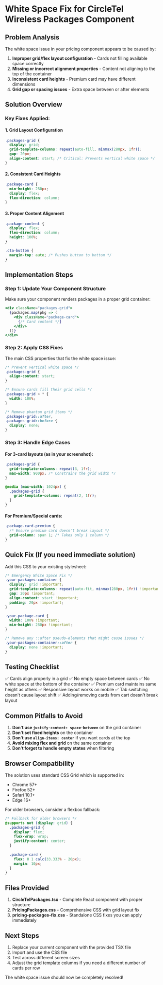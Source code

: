 # White Space Fix for CircleTel Wireless Packages Component

## Problem Analysis
The white space issue in your pricing component appears to be caused by:
1. **Improper grid/flex layout configuration** - Cards not filling available space correctly
2. **Missing or incorrect alignment properties** - Content not aligning to the top of the container
3. **Inconsistent card heights** - Premium card may have different dimensions
4. **Grid gap or spacing issues** - Extra space between or after elements

## Solution Overview

### Key Fixes Applied:

#### 1. **Grid Layout Configuration**
```css
.packages-grid {
  display: grid;
  grid-template-columns: repeat(auto-fill, minmax(280px, 1fr));
  gap: 20px;
  align-content: start; /* Critical: Prevents vertical white space */
}
```

#### 2. **Consistent Card Heights**
```css
.package-card {
  min-height: 280px;
  display: flex;
  flex-direction: column;
}
```

#### 3. **Proper Content Alignment**
```css
.package-content {
  display: flex;
  flex-direction: column;
  height: 100%;
}

.cta-button {
  margin-top: auto; /* Pushes button to bottom */
}
```

## Implementation Steps

### Step 1: Update Your Component Structure
Make sure your component renders packages in a proper grid container:

```jsx
<div className="packages-grid">
  {packages.map(pkg => (
    <div className="package-card">
      {/* Card content */}
    </div>
  ))}
</div>
```

### Step 2: Apply CSS Fixes
The main CSS properties that fix the white space issue:

```css
/* Prevent vertical white space */
.packages-grid {
  align-content: start;
}

/* Ensure cards fill their grid cells */
.packages-grid > * {
  width: 100%;
}

/* Remove phantom grid items */
.packages-grid::after,
.packages-grid::before {
  display: none;
}
```

### Step 3: Handle Edge Cases

#### For 3-card layouts (as in your screenshot):
```css
.packages-grid {
  grid-template-columns: repeat(3, 1fr);
  max-width: 900px; /* Constrains the grid width */
}

@media (max-width: 1024px) {
  .packages-grid {
    grid-template-columns: repeat(2, 1fr);
  }
}
```

#### For Premium/Special cards:
```css
.package-card.premium {
  /* Ensure premium card doesn't break layout */
  grid-column: span 1; /* Takes only 1 column */
}
```

## Quick Fix (If you need immediate solution)

Add this CSS to your existing stylesheet:

```css
/* Emergency White Space Fix */
.your-packages-container {
  display: grid !important;
  grid-template-columns: repeat(auto-fit, minmax(280px, 1fr)) !important;
  gap: 20px !important;
  align-content: start !important;
  padding: 20px !important;
}

.your-package-card {
  width: 100% !important;
  min-height: 280px !important;
}

/* Remove any ::after pseudo-elements that might cause issues */
.your-packages-container::after {
  display: none !important;
}
```

## Testing Checklist

✅ Cards align properly in a grid
✅ No empty space between cards
✅ No white space at the bottom of the container
✅ Premium card maintains same height as others
✅ Responsive layout works on mobile
✅ Tab switching doesn't cause layout shift
✅ Adding/removing cards from cart doesn't break layout

## Common Pitfalls to Avoid

1. **Don't use `justify-content: space-between`** on the grid container
2. **Don't set fixed heights** on the container
3. **Don't use `align-items: center`** if you want cards at the top
4. **Avoid mixing flex and grid** on the same container
5. **Don't forget to handle empty states** when filtering

## Browser Compatibility

The solution uses standard CSS Grid which is supported in:
- Chrome 57+
- Firefox 52+
- Safari 10.1+
- Edge 16+

For older browsers, consider a flexbox fallback:

```css
/* Fallback for older browsers */
@supports not (display: grid) {
  .packages-grid {
    display: flex;
    flex-wrap: wrap;
    justify-content: center;
  }
  
  .package-card {
    flex: 0 1 calc(33.333% - 20px);
    margin: 10px;
  }
}
```

## Files Provided

1. **CircleTelPackages.tsx** - Complete React component with proper structure
2. **PricingPackages.css** - Comprehensive CSS with grid layout fix
3. **pricing-packages-fix.css** - Standalone CSS fixes you can apply immediately

## Next Steps

1. Replace your current component with the provided TSX file
2. Import and use the CSS file
3. Test across different screen sizes
4. Adjust the grid template columns if you need a different number of cards per row

The white space issue should now be completely resolved!
